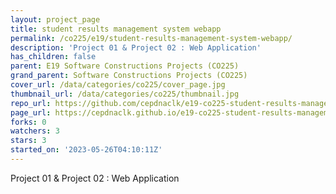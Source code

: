 ```yaml
---
layout: project_page
title: student results management system webapp
permalink: /co225/e19/student-results-management-system-webapp/
description: 'Project 01 & Project 02 : Web Application'
has_children: false
parent: E19 Software Constructions Projects (CO225)
grand_parent: Software Constructions Projects (CO225)
cover_url: /data/categories/co225/cover_page.jpg
thumbnail_url: /data/categories/co225/thumbnail.jpg
repo_url: https://github.com/cepdnaclk/e19-co225-student-results-management-system-webapp
page_url: https://cepdnaclk.github.io/e19-co225-student-results-management-system-webapp
forks: 0
watchers: 3
stars: 3
started_on: '2023-05-26T04:10:11Z'
---
```


Project 01 & Project 02 : Web Application